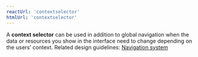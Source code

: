 ```yaml
---
reactUrl: 'contextselector'
htmlUrl: 'contextselector'
---
```

A **context selector** can be used in addition to global navigation when the data or resources you show in the interface need to change depending on the users’ context. Related design guidelines: [Navigation system](design-guidelines/usage-and-behavior/navigation-system)
